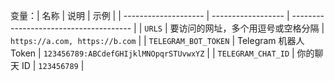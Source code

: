 变量：| 名称                   | 说明                 | 示例                                     |
| -------------------- | ------------------ | -------------------------------------- |
| `URLS`               | 要访问的网址，多个用逗号或空格分隔  | `https://a.com, https://b.com`         |
| `TELEGRAM_BOT_TOKEN` | Telegram 机器人 Token | `123456789:ABCdefGHIjklMNOpqrSTUvwxYZ` |
| `TELEGRAM_CHAT_ID`   | 你的聊天 ID            | `123456789`                            |
